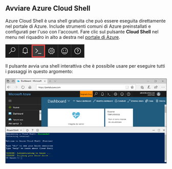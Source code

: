 
## <a name="launch-azure-cloud-shell"></a>Avviare Azure Cloud Shell

Azure Cloud Shell è una shell gratuita che può essere eseguita direttamente nel portale di Azure. Include strumenti comuni di Azure preinstallati e configurati per l'uso con l'account. Fare clic sul pulsante **Cloud Shell** nel menu nel riquadro in alto a destra nel [portale di Azure](https://portal.azure.com).

[![Cloud Shell](./media/cloud-shell-try-it/cloud-shell-menu.png)](https://portal.azure.com)

Il pulsante avvia una shell interattiva che è possibile usare per eseguire tutti i passaggi in questo argomento:

[![Screenshot che mostra la finestra di Cloud Shell nel portale](./media/cloud-shell-powershell/cloud-shell-powershell.png)](https://portal.azure.com)






